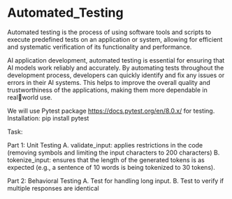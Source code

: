 # Automated_Testing
Automated testing is the process of using software tools and scripts to execute predefined tests on  an application or system, allowing for efficient and systematic verification of its functionality and  performance. 


AI application development, automated testing is essential for ensuring that AI
models work reliably and accurately. By automating tests throughout the development process, 
developers can quickly identify and fix any issues or errors in their AI systems. This helps to improve 
the overall quality and trustworthiness of the applications, making them more dependable in realworld use.

We will use Pytest package https://docs.pytest.org/en/8.0.x/ for testing. 
Installation: pip install pytest

Task:
 
Part 1: Unit Testing
A. validate_input: applies restrictions in the code (removing symbols and limiting the input 
characters to 200 characters)
B. tokenize_input: ensures that the length of the generated tokens is as expected (e.g., a 
sentence of 10 words is being tokenized to 30 tokens). 

Part 2: Behavioral Testing
A. Test for handling long input.
B. Test to verify if multiple responses are identical
